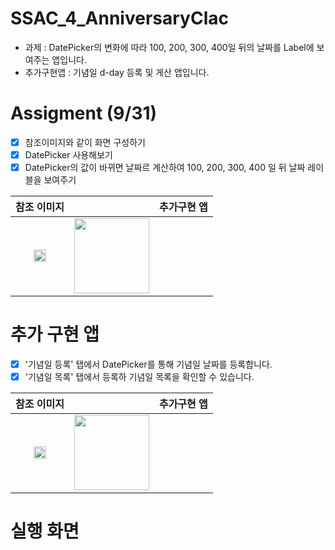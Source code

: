# SSAC_4_AnniversaryClac
- 과제 : DatePicker의 변화에 따라 100, 200, 300, 400일 뒤의 날짜를 Label에 보여주는 앱입니다.
- 추가구현앱 : 기념일 d-day 등록 및 게산 앱입니다.

# Assigment (9/31)
- [x] 참조이미지와 같이 화면 구성하기
- [x] DatePicker 사용해보기
- [x] DatePicker의 값이 바뀌면 날짜르 계산하여 100, 200, 300, 400 일 뒤 날짜 레이블을 보여주기

|참조 이미지||추가구현 앱|
|:---:|:---:|:--:|
  |<img width="50%" src="https://user-images.githubusercontent.com/59866819/136501242-1dced5cc-c2fd-4740-9370-70411997107f.png" />|<img width="120" src="https://user-images.githubusercontent.com/59866819/135194858-4405d3a0-0de3-4ca6-a594-3b08e0ae951b.png" />||



# 추가 구현 앱
- [x] '기념일 등록' 탭에서 DatePicker를 통해 기념일 날짜를 등록합니다.
- [x] '기념일 목록' 탭에서 등록하 기념일 목록을 확인할 수 있습니다.

|참조 이미지||추가구현 앱|
|:---:|:---:|:--:|
  |<img width="50%" src="https://user-images.githubusercontent.com/59866819/136501242-1dced5cc-c2fd-4740-9370-70411997107f.png" />|<img width="120" src="https://user-images.githubusercontent.com/59866819/135194858-4405d3a0-0de3-4ca6-a594-3b08e0ae951b.png" />||

# 실행 화면

